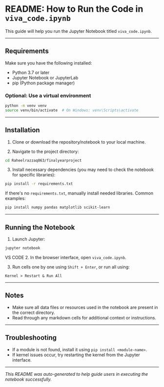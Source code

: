 
# README: How to Run the Code in `viva_code.ipynb`

This guide will help you run the Jupyter Notebook titled `viva_code.ipynb`.

---

## Requirements

Make sure you have the following installed:

- Python 3.7 or later
- Jupyter Notebook or JupyterLab
- pip (Python package manager)

### Optional: Use a virtual environment
```bash
python -m venv venv
source venv/bin/activate  # On Windows: venv\Scripts\activate
```

---

## Installation

1. Clone or download the repository/notebook to your local machine.

2. Navigate to the project directory:
```bash
cd Raheelrazzaq063/finalyearproject
```

3. Install necessary dependencies (you may need to check the notebook for specific libraries):
```bash
pip install -r requirements.txt
```

If there's no `requirements.txt`, manually install needed libraries. Common examples:
```bash
pip install numpy pandas matplotlib scikit-learn
```

---

## Running the Notebook

1. Launch Jupyter:
```bash
jupyter notebook
```
VS CODE
2. In the browser interface, open `viva_code.ipynb`.

3. Run cells one by one using `Shift + Enter`, or run all using:
```
Kernel > Restart & Run All
```

---

## Notes

- Make sure all data files or resources used in the notebook are present in the correct directory.
- Read through any markdown cells for additional context or instructions.

---

## Troubleshooting

- If a module is not found, install it using `pip install <module-name>`.
- If kernel issues occur, try restarting the kernel from the Jupyter interface.

---

*This README was auto-generated to help guide users in executing the notebook successfully.*
